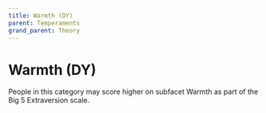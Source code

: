 ```yaml
---
title: Warmth (DY)
parent: Temperaments
grand_parent: Theory
---
```


# Warmth (DY)

People in this category may score higher on subfacet Warmth as part of the Big 5 Extraversion scale.
